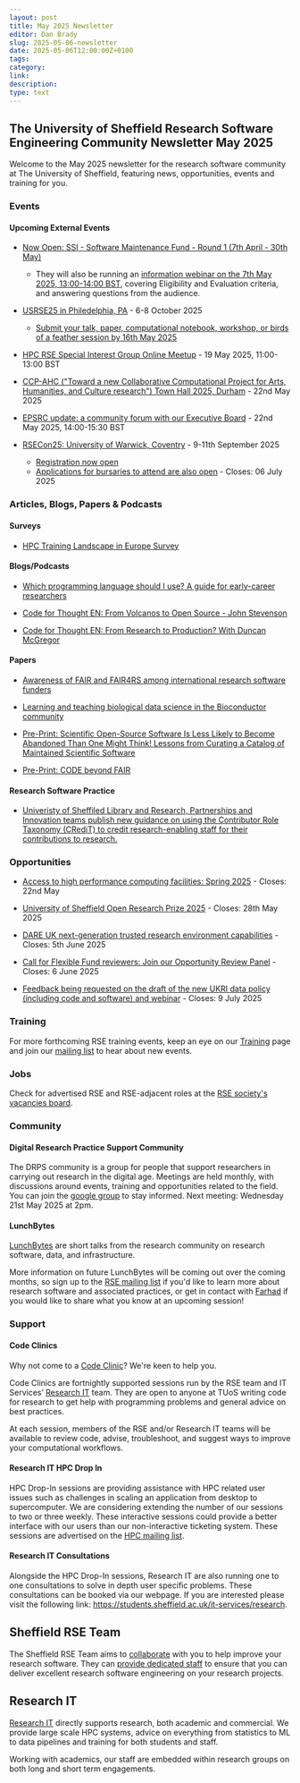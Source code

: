 ```yaml
---
layout: post
title: May 2025 Newsletter
editor: Dan Brady
slug: 2025-05-06-newsletter
date: 2025-05-06T12:00:00Z+0100
tags:
category:
link:
description:
type: text
---
```



## The University of Sheffield Research Software Engineering Community Newsletter May 2025

Welcome to the May 2025 newsletter for the research software community at The University of Sheffield, featuring news, opportunities, events and training for you.

### Events

<!--- #### Upcoming Local Events --->

#### Upcoming External Events

- [Now Open: SSI - Software Maintenance Fund - Round 1 (7th April - 30th May)](https://www.software.ac.uk/research-software-maintenance-fund/round-1)
    - They will also be running an [information webinar on the 7th May 2025, 13:00-14:00 BST](https://us02web.zoom.us/webinar/register/WN_7j8avRhBSlSSZHmHBypzCg#/registration), covering Eligibility and Evaluation criteria, and answering questions from the audience.  

- [USRSE25 in Philedelphia, PA](https://us-rse.org/usrse25/) - 6-8 October 2025
    - [Submit your talk, paper, computational notebook, workshop, or birds of a feather session by 16th May 2025](https://us-rse.org/usrse25/participate/)  

- [HPC RSE Special Interest Group Online Meetup](https://socrse.github.io/hpc-rse-sig/) - 19 May 2025, 11:00-13:00 BST

- [CCP-AHC ("Toward a new Collaborative Computational Project for Arts, Humanities, and Culture research") Town Hall 2025, Durham](https://www.ccpahc.ac.uk/activities/town-hall-2025/) - 22nd May 2025

- [EPSRC update: a community forum with our Executive Board](https://www.ukri.org/events/epsrc-update-a-community-forum-with-our-executive-board/) - 22nd May 2025, 14:00-15:30 BST

- [RSECon25: University of Warwick, Coventry](https://rsecon25.society-rse.org) - 9-11th September 2025
    - [Registration now open](https://rsecon25.society-rse.org/registration/)
    - [Applications for bursaries to attend are also open](https://rsecon25.society-rse.org/bursaries/) - Closes: 06 July 2025


### Articles, Blogs, Papers & Podcasts

#### Surveys

- [HPC Training Landscape in Europe Survey](https://www.research.net/r/European_HPC_training)

#### Blogs/Podcasts

- [Which programming language should I use? A guide for early-career researchers](https://www.nature.com/articles/d41586-025-01241-6)

- [Code for Thought EN: From Volcanos to Open Source - John Stevenson](https://codeforthought.buzzsprout.com/1326658/episodes/16994765-en-from-volcanos-to-open-source-john-stevenson)

- [Code for Thought EN: From Research to Production? With Duncan McGregor](https://codeforthought.buzzsprout.com/1326658/episodes/16951268-en-from-research-to-production-with-duncan-mcgregor)

#### Papers
- [Awareness of FAIR and FAIR4RS among international research software funders](https://doi.org/10.1038/s41597-025-04820-4)

- [Learning and teaching biological data science in the Bioconductor community](https://journals.plos.org/ploscompbiol/article?id=10.1371/journal.pcbi.1012925)

- [Pre-Print: Scientific Open-Source Software Is Less Likely to Become Abandoned Than One Might Think! Lessons from Curating a Catalog of Maintained Scientific Software](https://arxiv.org/abs/2504.18971)

- [Pre-Print: CODE beyond FAIR](https://inria.hal.science/hal-04930405)

#### Research Software Practice

- [Univeristy of Sheffiled Library and Research, Partnerships and Innovation teams publish new guidance on using the Contributor Role Taxonomy (CRediT) to credit research-enabling staff for their contributions to research.](https://www.sheffield.ac.uk/openresearch/home/contributor-role-taxonomy-credit)

<!-- #### Open research -->

### Opportunities
- [Access to high performance computing facilities: Spring 2025](https://www.ukri.org/opportunity/access-to-high-performance-computing-facilities-spring-2025/) - Closes: 22nd May

- [University of Sheffield Open Research Prize 2025](https://www.sheffield.ac.uk/openresearch/home/open-research-prize) - Closes: 28th May 2025

- [DARE UK next-generation trusted research environment capabilities](https://www.ukri.org/opportunity/dare-uk-next-generation-trusted-research-environment-capabilities/) - Closes: 5th June 2025

- [Call for Flexible Fund reviewers: Join our Opportunity Review Panel](https://edihubplus.ac.uk/edi-hub-call-for-reviewers/) - Closes: 6 June 2025

- [Feedback being requested on the draft of the new UKRI data policy (including code and software) and webinar](https://engagementhub.ukri.org/ukri-openresearch/developing-ukris-research-data-policy/) - Closes: 9 July 2025

### Training

For more forthcoming RSE training events, keep an eye on our
[Training](https://rse.shef.ac.uk/training/) page and join our [mailing
list](https://groups.google.com/a/sheffield.ac.uk/g/rse-group) to hear about new events.

### Jobs

Check for advertised RSE and RSE-adjacent roles at the [RSE society's vacancies board](https://society-rse.org/careers/vacancies/).


### Community

#### Digital Research Practice Support Community

The DRPS community is a group for people that support researchers in carrying out research in the digital age. Meetings
are held monthly, with discussions around events, training and opportunities related to the field. You can join the
[google group](https://groups.google.com/u/1/a/sheffield.ac.uk/g/digital-research-practice-support-community-group/about) to
stay informed. Next meeting: Wednesday 21st May 2025 at 2pm.

#### LunchBytes

[LunchBytes](https://rse.shef.ac.uk/community/lunch-bytes/) are short talks from the research community on research software, data, and infrastructure.

More information on future LunchBytes will be coming out over the coming months, so sign up to the [RSE mailing list](https://groups.google.com/a/sheffield.ac.uk/g/RSE-group) if you'd like to learn more about research software and associated practices, or get in contact with [Farhad](mailto:farhad.allian@sheffield.ac.uk) if you would like to share what you know at an upcoming session!

### Support

#### Code Clinics

Why not come to a [Code Clinic](https://rse.shef.ac.uk/support/code-clinic/)? We're keen to help you.

Code Clinics are fortnightly supported sessions run by the RSE team and IT Services’ [Research
IT](https://www.sheffield.ac.uk/it-services/research) team. They are open to anyone at TUoS writing code for research to
get help with programming problems and general advice on best practices.

At each session, members of the RSE and/or Research IT teams will be available to review code, advise, troubleshoot, and
suggest ways to improve your computational workflows.

#### Research IT HPC Drop In

HPC Drop-In sessions are providing assistance with HPC related user issues such as challenges in scaling an application
from desktop to supercomputer. We are considering extending the number of our sessions to two or three weekly. These
interactive sessions could provide a better interface with our users than our non-interactive ticketing system. These
sessions are advertised on the [HPC mailing list](https://groups.google.com/u/1/a/sheffield.ac.uk/g/hpc).

#### Research IT Consultations

Alongside the HPC Drop-In sessions, Research IT are also running one to one consultations to solve in depth user
specific problems. These consultations can be booked via our webpage. If you are interested please visit the following
link: <https://students.sheffield.ac.uk/it-services/research>.

## Sheffield RSE Team

The Sheffield RSE Team aims to [collaborate](https://rse.shef.ac.uk/collaboration/) with you to help improve your
research software. They can [provide dedicated staff](https://rse.shef.ac.uk/collaboration/provision/) to ensure that
you can deliver excellent research software engineering on your research projects.

## Research IT

[Research IT](https://students.sheffield.ac.uk/it-services/research) directly supports research, both academic and
commercial.  We provide large scale HPC systems, advice on everything from statistics to ML to data pipelines and
training for both students and staff.

Working with academics, our staff are embedded within research groups on both long and short term engagements.
